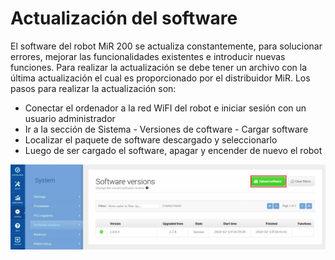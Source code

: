 # Actualización del software

El software del robot MiR 200 se actualiza constantemente, para solucionar
errores, mejorar las funcionalidades existentes e introducir nuevas funciones. 
Para realizar la actualización se debe tener un archivo con la última
actualización el cual es proporcionado por el distribuidor MiR. Los pasos para realizar
la actualización son:

* Conectar el ordenador a la red WiFI del robot e iniciar sesión con un usuario administrador
* Ir a la sección de Sistema - Versiones de coftware - Cargar software
* Localizar el paquete de software descargado y seleccionarlo
* Luego de ser cargado el software, apagar y encender de nuevo el robot

![Actualización de software](../.gitbook/assets/actualizacion_software.png)
